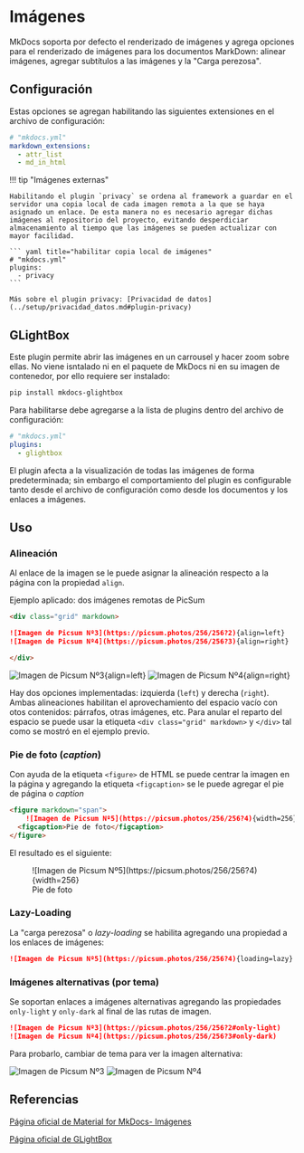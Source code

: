 # Imágenes


MkDocs soporta por defecto el renderizado de imágenes y agrega opciones para el renderizado de imágenes para los documentos MarkDown: alinear imágenes, agregar subtítulos a las imágenes y la "Carga perezosa".


## Configuración

Estas opciones se agregan habilitando las siguientes extensiones en el archivo de configuración:


``` yaml title="habilitar extras para imágenes"        
# "mkdocs.yml"
markdown_extensions:
  - attr_list
  - md_in_html
```

!!! tip "Imágenes externas"

    Habilitando el plugin `privacy` se ordena al framework a guardar en el servidor una copia local de cada imagen remota a la que se haya asignado un enlace. De esta manera no es necesario agregar dichas imágenes al repositorio del proyecto, evitando desperdiciar almacenamiento al tiempo que las imágenes se pueden actualizar con mayor facilidad.

    ``` yaml title="habilitar copia local de imágenes"        
    # "mkdocs.yml"
    plugins:
      - privacy
    ```

    Más sobre el plugin privacy: [Privacidad de datos](../setup/privacidad_datos.md#plugin-privacy)  



## GLightBox

Este plugin permite abrir las imágenes en un carrousel y hacer zoom sobre ellas. No viene isntalado ni en el paquete de MkDocs ni en su imagen de contenedor, por ello requiere ser instalado:

```bash title="GLightBox - Instalación "
pip install mkdocs-glightbox
```

Para habilitarse debe agregarse a la lista de plugins dentro del archivo de configuración:

``` yaml title="GLightBox - Habilitación"        
# "mkdocs.yml"
plugins:
  - glightbox
```


El plugin afecta a la visualización de todas las imágenes de forma predeterminada; sin embargo el comportamiento del plugin es configurable tanto desde el archivo de configuración como desde los documentos y los enlaces a imágenes.






## Uso

### Alineación


Al enlace de la imagen se le puede asignar la alineación respecto a la página con la propiedad `align`.

Ejemplo aplicado: dos imágenes remotas de PicSum


```md title="Imágenes con alineación" hl_lines="3 4"
<div class="grid" markdown>

![Imagen de Picsum Nº3](https://picsum.photos/256/256?2){align=left}
![Imagen de Picsum Nº4](https://picsum.photos/256/256?3){align=right}   

</div>
```



<div class="grid" markdown>

![Imagen de Picsum Nº3](https://picsum.photos/256/256?2){align=left}
![Imagen de Picsum Nº4](https://picsum.photos/256/256?3){align=right}

</div>


Hay dos opciones implementadas: izquierda (`left`) y  derecha (`right`). Ambas alineaciones  habilitan el aprovechamiento del espacio vacío con otos contenidos: párrafos, otras imágenes, etc. Para anular el reparto del espacio se puede usar la etiqueta `<div class="grid" markdown>` y `</div>` tal como se mostró en el ejemplo previo.



### Pie de foto (*caption*)


Con ayuda de la etiqueta `<figure>` de HTML se puede centrar la imagen en la página y agregando la etiqueta `<figcaption>` se le puede agregar el pie de página o *caption*

```md title="Imágenes con alineación" hl_lines="3 4"
<figure markdown="span">
    ![Imagen de Picsum Nº5](https://picsum.photos/256/256?4){width=256}
  <figcaption>Pie de foto</figcaption>
</figure>
```

El resultado es el siguiente:

<figure markdown="span">
    ![Imagen de Picsum Nº5](https://picsum.photos/256/256?4){width=256}
  <figcaption>Pie de foto</figcaption>
</figure>


### Lazy-Loading

La "carga perezosa" o *lazy-loading* se habilita agregando una propiedad a los enlaces de imágenes:

```md title="Imágenes con carga perezosa" 
![Imagen de Picsum Nº5](https://picsum.photos/256/256?4){loading=lazy}
``` 



### Imágenes alternativas (por tema)

Se soportan enlaces a imágenes alternativas agregando las propiedades `only-light` y `only-dark` al final de las rutas de imagen.

```md title="Imágenes alternativas" 
![Imagen de Picsum Nº3](https://picsum.photos/256/256?2#only-light)
![Imagen de Picsum Nº4](https://picsum.photos/256/256?3#only-dark)  
``` 

Para probarlo, cambiar de tema para ver la imagen alternativa:

![Imagen de Picsum Nº3](https://picsum.photos/256/256?2#only-light)
![Imagen de Picsum Nº4](https://picsum.photos/256/256?3#only-dark)



## Referencias

[Página oficial de Material for MkDocs- Imágenes](https://squidfunk.github.io/mkdocs-material/reference/images/)

[Página oficial de GLightBox](https://blueswen.github.io/mkdocs-glightbox/)

